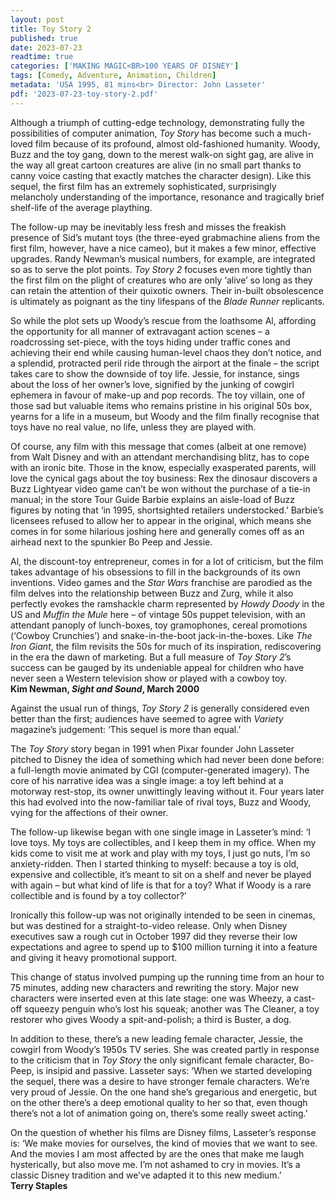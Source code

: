 ```yaml
---
layout: post
title: Toy Story 2
published: true
date: 2023-07-23
readtime: true
categories: ['MAKING MAGIC<BR>100 YEARS OF DISNEY']
tags: [Comedy, Adventure, Animation, Children]
metadata: 'USA 1995, 81 mins<br> Director: John Lasseter'
pdf: '2023-07-23-toy-story-2.pdf'
---
```


Although a triumph of cutting-edge technology, demonstrating fully the possibilities of computer animation, _Toy Story_ has become such a much-loved film because of its profound, almost old-fashioned humanity. Woody, Buzz and the toy gang, down to the merest walk-on sight gag, are alive in the way all great cartoon creatures are alive (in no small part thanks to canny voice casting that exactly matches the character design). Like this sequel, the first film has an extremely sophisticated, surprisingly melancholy understanding of the importance, resonance and tragically brief shelf-life of the average plaything.

The follow-up may be inevitably less fresh and misses the freakish presence of Sid’s mutant toys (the three-eyed grabmachine aliens from the first film, however, have a nice cameo), but it makes a few minor, effective upgrades. Randy Newman’s musical numbers, for example, are integrated so as to serve the plot points. _Toy Story 2_ focuses even more tightly than the first film on the plight of creatures who are only ‘alive’ so long as they can retain the attention of their quixotic owners. Their in-built obsolescence is ultimately as poignant as the tiny lifespans of the _Blade Runner_ replicants.

So while the plot sets up Woody’s rescue from the loathsome Al, affording the opportunity for all manner of extravagant action scenes – a roadcrossing set-piece, with the toys hiding under traffic cones and achieving their end while causing human-level chaos they don’t notice, and a splendid, protracted peril ride through the airport at the finale – the script takes care to show the downside of toy life. Jessie, for instance, sings about the loss of her owner’s love, signified by the junking of cowgirl ephemera in favour of make-up and pop records. The toy villain, one of those sad but valuable items who remains pristine in his original 50s box, yearns for a life in a museum, but Woody and the film finally recognise that toys have no real value, no life, unless they are played with.

Of course, any film with this message that comes (albeit at one remove) from Walt Disney and with an attendant merchandising blitz, has to cope with an ironic bite. Those in the know, especially exasperated parents, will love the cynical gags about the toy business: Rex the dinosaur discovers a Buzz Lightyear video game can’t be won without the purchase of a tie-in manual; in the store Tour Guide Barbie explains an aisle-load of Buzz figures by noting that ‘in 1995, shortsighted retailers understocked.’ Barbie’s licensees refused to allow her to appear in the original, which means she comes in for some hilarious joshing here and generally comes off as an airhead next to the spunkier Bo Peep and Jessie.

Al, the discount-toy entrepreneur, comes in for a lot of criticism, but the film takes advantage of his obsessions to fill in the backgrounds of its own inventions. Video games and the _Star Wars_ franchise are parodied as the film delves into the relationship between Buzz and Zurg, while it also perfectly evokes the ramshackle charm represented by _Howdy Doody_ in the US and _Muffin the Mule_ here – of vintage 50s puppet television, with an attendant panoply of lunch-boxes, toy gramophones, cereal promotions (‘Cowboy Crunchies’) and snake-in-the-boot jack-in-the-boxes. Like _The Iron Giant_, the film revisits the 50s for much of its inspiration, rediscovering in the era the dawn of marketing. But a full measure of _Toy Story 2_’s success can be gauged by its undeniable appeal for children who have never seen a Western television show or played with a cowboy toy.  
**Kim Newman, _Sight and Sound_, March 2000**

Against the usual run of things, _Toy Story 2_ is generally considered even better than the first; audiences have seemed to agree with _Variety_ magazine’s judgement: ‘This sequel is more than equal.’

The _Toy Story_ story began in 1991 when Pixar founder John Lasseter pitched to Disney the idea of something which had never been done before: a full-length movie animated by CGI (computer-generated imagery). The core of his narrative idea was a single image: a toy left behind at a motorway rest-stop, its owner unwittingly leaving without it. Four years later this had evolved into the now-familiar tale of rival toys, Buzz and Woody, vying for the affections of their owner.

The follow-up likewise began with one single image in Lasseter’s mind: ‘I love toys. My toys are collectibles, and I keep them in my office. When my kids come to visit me at work and play with my toys, I just go nuts, I’m so anxiety-ridden. Then I started thinking to myself: because a toy is old, expensive and collectible, it’s meant to sit on a shelf and never be played with again – but what kind of life is that for a toy? What if Woody is a rare collectible and is found by a toy collector?’

Ironically this follow-up was not originally intended to be seen in cinemas, but was destined for a straight-to-video release. Only when Disney executives saw a rough cut in October 1997 did they reverse their low expectations and agree to spend up to $100 million turning it into a feature and giving it heavy promotional support.

This change of status involved pumping up the running time from an hour to 75 minutes, adding new characters and rewriting the story. Major new characters were inserted even at this late stage: one was Wheezy, a cast-off squeezy penguin who’s lost his squeak; another was The Cleaner, a toy restorer who gives Woody a spit-and-polish; a third is Buster, a dog.

In addition to these, there’s a new leading female character, Jessie, the cowgirl from Woody’s 1950s TV series. She was created partly in response to the criticism that in _Toy Story_ the only significant female character, Bo-Peep, is insipid and passive. Lasseter says: ‘When we started developing the sequel, there was a desire to have stronger female characters. We’re very proud of Jessie. On the one hand she’s gregarious and energetic, but on the other there’s a deep emotional quality to her so that, even though there’s not a lot of animation going on, there’s some really sweet acting.’

On the question of whether his films are Disney films, Lasseter’s response is: ‘We make movies for ourselves, the kind of movies that we want to see. And the movies I am most affected by are the ones that make me laugh hysterically, but also move me. I’m not ashamed to cry in movies. It’s a classic Disney tradition and we’ve adapted it to this new medium.’  
**Terry Staples**  
<!--stackedit_data:
eyJoaXN0b3J5IjpbODI5MTE4OTc4XX0=
-->